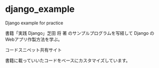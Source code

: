 # django_example
Django example for practice

書籍「実践 Django」芝田 将 著 のサンプルプログラムを写経して Django の Webアプリ作製方法を学ぶ。

コードスニペット共有サイト

書籍に載っていいたコードをベースにカスタマイズしています。
